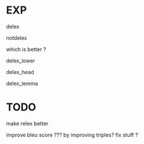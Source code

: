 # EXP

delex

notdelex

which is better ?

delex_lower 

delex_head

delex_lemma


# TODO
make relex better

improve bleu score ??? by improving triples? fix stuff ?
